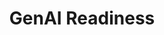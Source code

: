 ---
layout: sub-service
order: 4
title: "GenAI Readiness"
parent: "Digital Strategy and Technology"
description: "SLKone's GenAI Readiness services prepare your organization to leverage Generative AI technologies, driving innovation and enhancing operational capabilities."
approach: "We help your organization understand the potential of Generative AI (GenAI) and integrate it into your business processes. Our services include training, strategy development, and implementation of GenAI tools tailored to your specific workflows. We ensure your team is equipped to harness the power of GenAI, driving efficiency and fostering innovation."
intro: "Prepare your organization to leverage Generative AI technologies, driving innovation and enhancing operational capabilities through tailored training and strategic implementation."
focus_areas:
  - title: "GenAI Training"
    content: "Train your team in using GenAI tools, prompt generation, and implementation for different workflows."
    icon: "fa-brain-circuit"
  - title: "LLM Deployment"
    content: "Deploy Large Language Models (LLMs) for data enrichment and transformation, unlocking new insights and efficiencies."
    icon: "fa-network-wired"
  - title: "Chatbot Development"
    content: "Design and implement custom chatbots leveraging GenAI to enhance customer service and streamline internal processes."
    icon: "fa-message-bot"
  - title: "GenAI Strategy Development"
    content: "Develop a comprehensive strategy for integrating GenAI into your business processes and product offerings."
    icon: "fa-chess-knight"
  - title: "Use Case Identification"
    content: "Identify and prioritize the most impactful use cases for GenAI within your organization."
    icon: "fa-lightbulb-exclamation"
why_choose:
  - "Expertise in Generative AI Technologies"
  - "Comprehensive GenAI Strategies"
  - "Customized Implementation Plans"
  - "Hands-On Training and Support"
  - "Proven Track Record in GenAI Integration"
cta: "Contact us to prepare your organization for the transformative impact of Generative AI and drive innovation through GenAI Readiness."
icon: "fa-brain-circuit"
color: "plum"
image: "/assets/images/backgrounds/genai-readiness.webp"
permalink: /services/digital-strategy-and-technology/genai-readiness
redirect_to: /services/digital-strategy-and-technology#genai-readiness
---